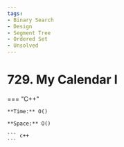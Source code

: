 ```yaml
---
tags:
- Binary Search
- Design
- Segment Tree
- Ordered Set
- Unsolved
---
```



# 729. My Calendar I

=== "C++"

    **Time:** O()

    **Space:** O()

    ``` c++
    ```